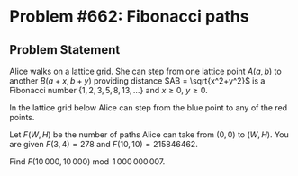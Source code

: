 # Problem #662: Fibonacci paths 

## Problem Statement 


Alice walks on a lattice grid. She can step from one lattice point $A (a,b)$ to another $B (a+x,b+y)$ providing distance $AB = \sqrt{x^2+y^2}$ is a Fibonacci number $\{1,2,3,5,8,13,\ldots\}$ and $x\ge 0,$  $y\ge 0$.



In the lattice grid below Alice can step from the blue point to any of the red points.


Let $F(W,H)$ be the number of paths Alice can take from $(0,0)$ to $(W,H)$.
You are given $F(3,4) = 278$ and $F(10,10) = 215846462$.


Find $F(10\,000,10\,000) \bmod 1\,000\,000\,007$.

